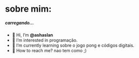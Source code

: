 # sobre mim:

##### carregando...

- 💙   Hi, I’m **@ashaslan** 
- 🤕   I’m interested in programação. 
- 💙   I’m currently learning sobre o jogo pong e códigos digitais.
- 🤕   How to reach me? nao tem como ;) 

